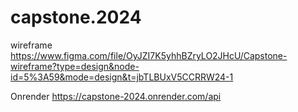 # capstone.2024

wireframe
https://www.figma.com/file/OyJZI7K5yhhBZryLO2JHcU/Capstone-wireframe?type=design&node-id=5%3A59&mode=design&t=jbTLBUxV5CCRRW24-1

Onrender
https://capstone-2024.onrender.com/api
